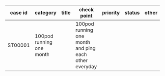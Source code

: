 | case id | category  | title | check point                                            | priority | status | other |
|---------|-----------|-------|--------------------------------------------------|----------|--------|-------|
| ST00001  | 100pod running one month |  | 100pod running one month and ping each other everyday   |        |    |       |
